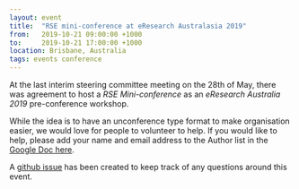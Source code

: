 ```yaml
---
layout: event
title:  "RSE mini-conference at eResearch Australasia 2019"
from:   2019-10-21 09:00:00 +1000
to:     2019-10-21 17:00:00 +1000
location: Brisbane, Australia
tags: events conference
---
```


At the last interim steering committee meeting on the 28th of May, 
there was agreement to host a *RSE Mini-conference* as an 
*eResearch Australia  2019* pre-conference workshop.

While the idea is to have an unconference type format to make 
organisation easier, we would love for people to volunteer to help. 
If you would like to help, please add your name and email address to the
 Author list in the [Google Doc here](https://docs.google.com/document/d/1BAdBgRV8FNypmIagz_div1XnrNF0OajNj4kiC5uSgFk/edit?usp=sharing).


A [github issue](https://github.com/rse-aunz/rse-au/issues/65) 
has been created to keep track of any questions around this event.

